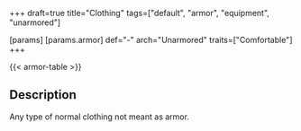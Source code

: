 +++
draft=true
title="Clothing"
tags=["default", "armor", "equipment", "unarmored"]

[params]
  [params.armor]
    def="-"
    arch="Unarmored"
    traits=["Comfortable"]
+++

{{< armor-table >}}

## Description
Any type of normal clothing not meant as armor.
